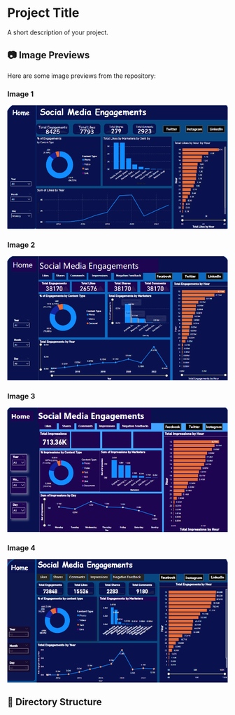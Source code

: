 # Project Title

A short description of your project.

## 📷 Image Previews

Here are some image previews from the repository:

### Image 1
![Image 1](Facebook.png)

### Image 2
![Image 2](Instagram.png)

### Image 3
![Image 3](LinkedIn.png)

### Image 4
![Image 4](Twitter.png)

## 📁 Directory Structure
